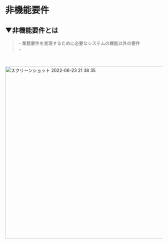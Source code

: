 # 非機能要件

## ▼非機能要件とは
>・業務要件を実現するために必要なシステムの機能以外の要件<br>
>・<br>
<br>


<img width="551" alt="スクリーンショット 2022-06-23 21 38 35" src="https://user-images.githubusercontent.com/81621944/229331701-5d199750-b038-4d78-b74f-566ebd1de0e2.png"><br>
<br>

